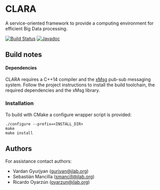 # CLARA

A service-oriented framework to provide a computing environment for efficient
Big Data processing.

[![Build Status](https://travis-ci.org/JeffersonLab/clara-cpp.svg?branch=master)](https://travis-ci.org/JeffersonLab/clara-cpp)
[![Javadoc](https://img.shields.io/badge/doxygen-master-blue.svg?style=flat)](https://claraweb.jlab.org/clara/api/cpp/)


## Build notes

#### Dependencies

CLARA requires a C++14 compiler and the [xMsg](https://github.com/JeffersonLab/xmsg-cpp)
pub-sub messaging system. Follow the project instructions to install the build
toolchain, the required dependencies and the xMsg library.

### Installation

To build with CMake a configure wrapper script is provided:

    ./configure --prefix=<INSTALL_DIR>
    make
    make install


## Authors

For assistance contact authors:

* Vardan Gyurjyan    (<gurjyan@jlab.org>)
* Sebastián Mancilla (<smancill@jlab.org>)
* Ricardo Oyarzún    (<oyarzun@jlab.org>)
